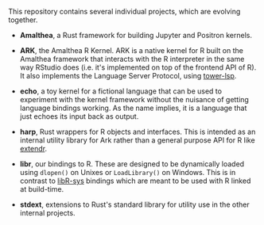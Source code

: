 This repository contains several individual projects, which are evolving together.

- **Amalthea**, a Rust framework for building Jupyter and Positron kernels.

- **ARK**, the Amalthea R Kernel. ARK is a native kernel for R built on the Amalthea framework that interacts with the R interpreter in the same way RStudio does (i.e. it's implemented on top of the frontend API of R). It also implements the Language Server Protocol, using [tower-lsp](https://github.com/ebkalderon/tower-lsp).

- **echo**, a toy kernel for a fictional language that can be used to experiment with the kernel framework without the nuisance of getting language bindings working. As the name implies, it is a language that just echoes its input back as output.

- **harp**, Rust wrappers for R objects and interfaces. This is intended as an internal utility library for Ark rather than a general purpose API for R like [extendr](https://github.com/extendr/extendr).

- **libr**, our bindings to R. These are designed to be dynamically loaded using `dlopen()` on Unixes or `LoadLibrary()` on Windows. This is in contrast to [libR-sys](https://github.com/extendr/libR-sys) bindings which are meant to be used with R linked at build-time.

- **stdext**, extensions to Rust's standard library for utility use in the other internal projects.
